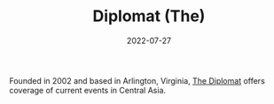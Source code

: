 ﻿---
title: "Diplomat (The)"
linkTitle: "Diplomat (The)"
contributor: ["Aizada Arystanbek"]
date: 2022-07-27
countries: ["Kazakhstan"]
category: ["Independent media"]
tags: ["media publication", "news", "International media"]
date_start: [2002]
date_end: []
data_type: ["news"] 
language: ["English"]
description: 
  Offers coverage of current events in Central Asia.
---

Founded in 2002 and based in Arlington, Virginia, [The Diplomat](https://thediplomat.com/) offers coverage of current events in Central Asia. 

